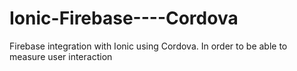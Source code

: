 # Ionic-Firebase----Cordova
Firebase integration with Ionic using Cordova. In order to be able to measure user interaction
